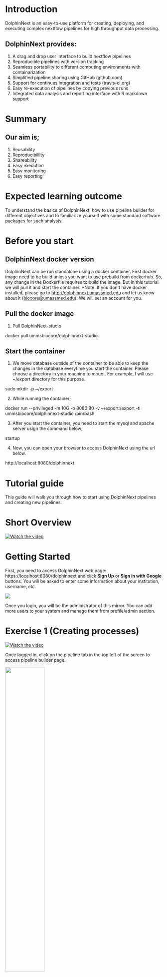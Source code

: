 Introduction
========

DolphinNext is an easy-to-use platform for creating, deploying, and executing complex nextflow pipelines for high throughput data processing.

DolphinNext provides: 
--------

1. A drag and drop user interface to build nextflow pipelines
2. Reproducible pipelines with version tracking 
3. Seamless portability to different computing environments with containarization
4. Simplified pipeline sharing using GitHub (github.com)
5. Support for continues integration and tests (travis-ci.org)
6. Easy re-execution of pipelines by copying previous runs
7. Integrated data analysis and reporting interface with R markdown support

Summary
========

Our aim is;
--------

1. Reusability
2. Reproducibililty
3. Shareability
4. Easy execution
5. Easy monitoring
6. Easy reporting


Expected learning outcome
========

To understand the basics of DolphinNext, how to use pipeline builder for different objectives and to familiarize yourself with some standard software packages for such analysis.


Before you start
========

DolphinNext docker version
--------

DolphinNext can be run standalone using a docker container.
First docker image need to be build unless you want to use prebuild from dockerhub. So, any change in the Dockerfile requires to build the image. But in this tutorial we will pull it and start the container.
*Note: If you don't have docker installed, please go to http://dolphinnext.umassmed.edu and let us know about it (biocore@umassmed.edu). We will set an account for you.

Pull the docker image
---------

1. Pull DolphinNext-studio

  docker pull ummsbiocore/dolphinnext-studio


Start the container
---------

1. We move database outside of the container to be able to keep the changes in the database everytime you start the container.
Please choose a directory in your machine to mount. For example, I will use ~/export directory for this purpose.

sudo mkdir -p ~/export

2. While running the container;

docker run --privileged -m 10G -p 8080:80 -v ~/export:/export -ti ummsbiocore/dolphinnext-studio /bin/bash

3. After you start the container, you need to start the mysql and apache server usign the command below;

startup

4. Now, you can open your browser to access DolphinNext using the url below.

http://localhost:8080/dolphinnext

Tutorial guide
==============

This guide will walk you through how to start using DolphinNext pipelines and creating new pipelines.

Short Overview
==============

[![Watch the video](dolphinnext_images/0.jpg)](https://youtu.be/1ak1m5pvkw4)

Getting Started
===============

First, you need to access DolphinNext web page: https://localhost:8080/dolphinnext and click **Sign Up** or **Sign in with Google** buttons. You will be asked to enter some information about your institution, username, etc. 


<img src="dolphinnext_images/sign_in.png">

Once you login, you will be the administrator of this mirror. You can add more users to your system and manage them from profile/admin section.


Exercise 1 (Creating processes)
===============

[![Watch the video](dolphinnext_images/0.jpg)](https://youtu.be/d6jkg1l7FgA)

Once logged in, click on the pipeline tab in the top left of the screen to access pipeline builder page. 

<img src="dolphinnext_images/build1-builderpage.png" width="50%">

The process we will create in this excercise;
---------------
1. FastQC process
2. Hisat2 process
3. RSeQC process

You’ll notice several buttons at the left menu. New processes are created by clicking green “New process” button.

1. FastQC process:
---------------
a. Please enter FastQC for the process name and define a new "Menu Group". We will add the processes into this group in the sidebar.

<img src="dolphinnext_images/build2-fastqc-addmenugroup.png" width="50%">

b. In the FastQC process, we have an input, an output and a line of a command we are going to use to execute the fastqc process. 

```
Inputs: reads(fastq,set) name: val(name),file(reads)
Outputs: outputFileHTML(html,file) name: "*.html"
Script:
   fastqc ${reads}
```

c. Let's add input and output parameters using "+" button in "Parameters" section;

<img src="dolphinnext_images/build3-fastqc-addnewparam-reads.png" width="50%">   
<img src="dolphinnext_images/build4-fastqc-addnewparam-outputFileHTML.png" width="50%">   

d. After both parameters created. Lets select them and define their "Input Names" that we are going to use in the script section

<img src="dolphinnext_images/build5-fastqc-parameters.png" width="50%">
 
e. Let's enter the script section

<img src="dolphinnext_images/build6-fastqc-script.png" width="50%">

f. Press "Save changes" button at the bottom of the modal to create the process. Now this process is ready to use. We will use it in the Exercise 2.

2. Hisat2 process:
---------------
Let's create Hisat2 process. 
a. First, please click, green “New process” button to open "Add New Process" modal.

b. Inputs, outputs and scripts should be defined like below;
Please add hisat2IndexPrefix, mapped_reads and outputFileTxt parameters by pressing "+" button next to "Parameters" section with the values below; 

```
Name: "Hisat2"
Menu Group: "Tutorial"
Inputs: reads(fastq,set) name: val(name),file(reads)
        hisat2IndexPrefix(val) name: hisat2Index
        
Outputs: mapped_reads(bam,set) name: val(name), file("${name}.bam")
         outputFileTxt(txt,set) name: val(name), file("${name}.align_summary.txt")

Script:
hisat2 -x ${hisat2Index} -U ${reads} -S ${name}.sam &> ${name}.align_summary.txt
samtools view -bS ${name}.sam > ${name}.bam

```
c. Add hisat2IndexPrefix parameter;

<img src="dolphinnext_images/build7-hisat2-addnewparam-hisat2Index-prefix.png" width="50%">

d. Add mapped_reads parameter;

<img src="dolphinnext_images/build9-hisat2-addnewparams-mapped_reads.png" width="50%">

e. Add outputFileTxt parameter;

<img src="dolphinnext_images/build8-hisat2-addnewparams-outputFileTxt.png" width="50%">

f. After you select input output parameters, add their names and enter the script. The page should look like this;

<img src="dolphinnext_images/build11-alignment-summary.png" width="50%">

g. Please, Save changes before you close the screen.

3. RSeQC process:
---------------

a. First, please click, green “New process” button to open "Add New Process" modal.

b. The form should be filled using the values below;
Please add a new parameter called bedFile. 

```
Name: "RSeQC"
Menu Group: "Tutorial"

Inputs: mapped_reads(bam,set) name: val(name), file(bam)
        bedFile(bed,file) name: bed
Outputs: outputFileTxt(txt,file) name: "RSeQC.${name}.txt"

Script:
read_distribution.py  -i ${bam} -r ${bed}> RSeQC.${name}.txt
```

c. Add bedFile parameter;

<img src="dolphinnext_images/build12-bedFile.png" width="50%">

d. After you select input output parameters, add their names and enter the script. The page should look like this;

<img src="dolphinnext_images/build13-RSeQC-process.png" width="50%">

g. Please, Save changes before you close the screen.

Here Exercise 1 is finished. Please move to Exercise 2 to build the pipeline using the processes you defined in Exercise 1. 

Exercise 2 (Building a pipeline)
===============

Once logged in, click on the pipeline button in the top left of the screen. You’ll notice Enter Pipeline Name box, just below the Pipelines button.

Note*: If you could not finish the Exercise 1. Please import the tutorial.dn file using your pipeline builder and the processes defined in Exercise 1 will be in your left menu that you can use then while doing Exercise 2.

Before you start building the pipeline make sure you have the processes available in your menu.

<img src="dolphinnext_images/build14-menu.png" width="30%">

a. Please enter a name to your pipeline  Ex: "RNA-Seq-Tutorial" and select your menu group "public pipelines" and press save button.

b. Please drag and drop FastQC, Hisat2 and RSeQC to the workspace;

<img src="dolphinnext_images/build15-drag-drop.png" width="50%">

c. Please drag and drop three Input parameters and change their names to "Input_Reads", "Hisat2_Index" and "bedFile" and connect them to their processes;     

d. Connect your Hisat2 process with RSeQC process using mapped_reads parameter in both. You will see that, if the types match you can connect the two processes.

e. Drag & Drop three output parameters and name them "FastQC_output", "Hisat2_Summary", and "RSeQC_output" and connect them to their corresponding processes. While naming, click their "Publish to Web Directory" and choose the right output format according to the output type of the process.
 
<img src="dolphinnext_images/build16-name1.png" width="30%">

<img src="dolphinnext_images/build17-name2.png" width="30%">

<img src="dolphinnext_images/build18-name3.png" width="30%">

f. Overall pipeline should look like below;

<img src="dolphinnext_images/build19-pipeline.png">
 
Exercise 3 (Executing a pipeline)
===============

[![Watch the video](dolphinnext_images/0.jpg)](https://youtu.be/gaq_LwewFPA)

1. Once a pipeline is created, you will notice “Run” button at the right top of the page.

<img src="dolphinnext_images/project_runbutton.png" width="20%">

2. This button opens a new window where you can create a new project by clicking “Create a Project” button. After entering and saving the name of the project, it will be added to your project list. 

<img src="dolphinnext_images/execute1_create_project.png" width="50%">

3. Now you can select your project by clicking on the project.
You will then proceed by entering run name which will be added to your run list of the project. Clicking “Save run” will redirect you to the “run page” where you can initiate your run.

<img src="dolphinnext_images/execute2_enter_runname.png" width="50%">

4. Here, please enter your working directory, choose your "Run Environment", click "Use Singularity Image" and enter the values below;
```
Work Directory: /export/tests/test3
Run Environment: Local
Image Path: dolphinnext/rnaseq:1.0
Run Options: --bind /export --bind /data
```  

<img src="dolphinnext_images/execute3_enter_workdir.png" width="50%">

5. Now we are ready to enter inputs we defined for the pipeline;
First enter the location of the bed file.
```
bedFile: /data/genome_data/mousetest/mm10/refseq_170804/genes/genes.bed
```
<img src="dolphinnext_images/execute4_enter_bedfile.png" width="50%">

6. Second enter the prefix for the hisat2 index files.
```
Hisat2_Index: /data/genome_data/mousetest/mm10/refseq_170804/Hisat2Index/genome
```

<img src="dolphinnext_images/execute5_enter_index.png" width="50%">

7. Now, we are ready to enter adding files;
First go to Files Tab in "Select/Add Input File" modal and click "Add File" button

<img src="dolphinnext_images/execute6_add_files.png" width="50%">

8. Enter the full path of the location of your files. Here for the test case we will use the path below;
```
File Directory (Full Path): /data/fastq_data/single
```
And choose "Single List" for the "Collection Type" and press add all files button.

<img src="dolphinnext_images/execute7_enter_fullpath.png" width="50%">

9. Here there is an option to change the names but we will keep them as they are and enter a collection name and "save files".
```
collection name: test collection
```
<img src="dolphinnext_images/execute8_enter_collectionname.png" width="50%">

10. In the next screen, the user can still add or remove some samples. Let's click "Save file" button to process all samples.

<img src="dolphinnext_images/execute_9_choosefiles.png" width="50%">

11. After we fill the inputs it should look like below and the orange "Waiting" button at the top right should turn to green "Ready to Run" button;

<img src="dolphinnext_images/execute10_filled_inputs.png" width="50%">

12. Press that "Ready to Run" button.

13. All run should finish in a couple of minutes. When the run finalized the log section will be look like below;

a. Logs:
<img src="dolphinnext_images/execute11_logtab.png">
b. Timeline:
<img src="dolphinnext_images/execute12_timeline.png">
c. Nextflow Reports:
<img src="dolphinnext_images/execute13_nextflowreports.png">

14. In the report section, you can monitor all defined reports in the pipeline;
<img src="dolphinnext_images/execute14_Reports.png">
a. FastQC
<img src="dolphinnext_images/execute15_FastQC.png">
b. Hisat2
<img src="dolphinnext_images/execute16_Hisat2.png">
c. RSeQC
<img src="dolphinnext_images/execute17_RSeQC.png">

15. As you can tell from Timeline report, it used only a cpu and it didn't paralelize the run. To be able to start parallel runs, the profile for the environment should be changed.

<img src="dolphinnext_images/execute18_profile_fix.png">

With this change there will be 3 parallel jobs.

<img src="dolphinnext_images/execute19_parallel_run.png">





 

